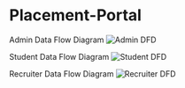 # Placement-Portal
Admin Data Flow Diagram
![Admin DFD](https://github.com/pulkitbest/Placement-Portal/assets/76588219/30759e8e-1dd8-4f26-b301-71ff88ecb4fc)

Student Data Flow Diagram
![Student DFD](https://github.com/pulkitbest/Placement-Portal/assets/76588219/ff0097b9-8feb-462f-83dc-4ecac12ae5ac)

Recruiter Data Flow Diagram
![Recruiter DFD](https://github.com/pulkitbest/Placement-Portal/assets/76588219/d1af53ef-8b61-4f74-b88e-7361c629078b)
